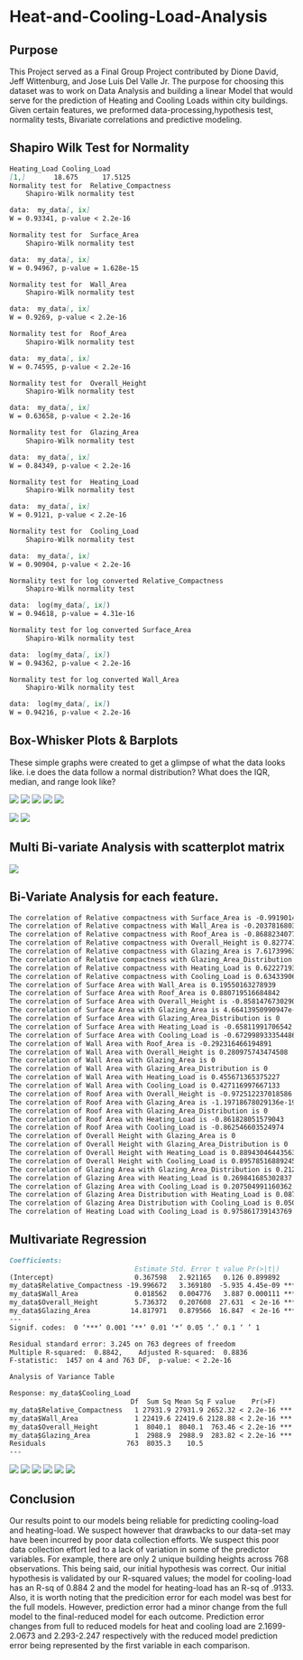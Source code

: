 # Heat-and-Cooling-Load-Analysis

## Purpose
This Project served as a Final Group Project contributed by Dione David, Jeff Wittenburg, and Jose Luis Del Valle Jr. The purpose for choosing this dataset was to work on Data Analysis and building a linear Model that would serve for the prediction of Heating and Cooling Loads within city buildings. Given certain features, we preformed data-processing,hypothesis test, normality tests, Bivariate correlations and predictive modeling.

## Shapiro Wilk Test for Normality
```Markdown
Heating_Load Cooling_Load
[1,]       18.675      17.5125
Normality test for  Relative_Compactness
	Shapiro-Wilk normality test

data:  my_data[, ix]
W = 0.93341, p-value < 2.2e-16

Normality test for  Surface_Area
	Shapiro-Wilk normality test

data:  my_data[, ix]
W = 0.94967, p-value = 1.628e-15

Normality test for  Wall_Area
	Shapiro-Wilk normality test

data:  my_data[, ix]
W = 0.9269, p-value < 2.2e-16

Normality test for  Roof_Area
	Shapiro-Wilk normality test

data:  my_data[, ix]
W = 0.74595, p-value < 2.2e-16

Normality test for  Overall_Height
	Shapiro-Wilk normality test

data:  my_data[, ix]
W = 0.63658, p-value < 2.2e-16

Normality test for  Glazing_Area
	Shapiro-Wilk normality test

data:  my_data[, ix]
W = 0.84349, p-value < 2.2e-16

Normality test for  Heating_Load
	Shapiro-Wilk normality test

data:  my_data[, ix]
W = 0.9121, p-value < 2.2e-16

Normality test for  Cooling_Load
	Shapiro-Wilk normality test

data:  my_data[, ix]
W = 0.90904, p-value < 2.2e-16

Normality test for log converted Relative_Compactness
	Shapiro-Wilk normality test

data:  log(my_data[, ix])
W = 0.94618, p-value = 4.31e-16

Normality test for log converted Surface_Area
	Shapiro-Wilk normality test

data:  log(my_data[, ix])
W = 0.94362, p-value < 2.2e-16

Normality test for log converted Wall_Area
	Shapiro-Wilk normality test

data:  log(my_data[, ix])
W = 0.94216, p-value < 2.2e-16


```
## Box-Whisker Plots & Barplots
These simple graphs were created to get a glimpse of what the data looks like. i.e does the data follow a normal distribution? What does the IQR, median, and range look like?

![](https://github.com/jdelva2/Heat-and-Cooling-Load-Analysis/blob/main/Plots%20and%20Graph%20Results/relative_compactness_box_whsk.png)
![](https://github.com/jdelva2/Heat-and-Cooling-Load-Analysis/blob/main/Plots%20and%20Graph%20Results/surface_area_box_whsk.png)
![](https://github.com/jdelva2/Heat-and-Cooling-Load-Analysis/blob/main/Plots%20and%20Graph%20Results/cool_load_barplot.png)
![](https://github.com/jdelva2/Heat-and-Cooling-Load-Analysis/blob/main/Plots%20and%20Graph%20Results/heat_load_barplot.png)
![](https://github.com/jdelva2/Heat-and-Cooling-Load-Analysis/blob/main/Plots%20and%20Graph%20Results/wall_area_barplot.png)

 
![](https://github.com/jdelva2/Heat-and-Cooling-Load-Analysis/blob/main/Plots%20and%20Graph%20Results/relative_compactness_linear_model.png)
![](https://github.com/jdelva2/Heat-and-Cooling-Load-Analysis/blob/main/Plots%20and%20Graph%20Results/surface_area_linear_model.png)

## Multi Bi-variate Analysis with scatterplot matrix
![](https://github.com/jdelva2/Heat-and-Cooling-Load-Analysis/blob/main/Plots%20and%20Graph%20Results/corr_scatterplot_matrix.png)


## Bi-Variate Analysis for each feature.
```Markdown
The correlation of Relative compactness with Surface_Area is -0.991901461613886  
The correlation of Relative compactness with Wall_Area is -0.203781680321038  
The correlation of Relative compactness with Roof_Area is -0.868823407704476  
The correlation of Relative compactness with Overall_Height is 0.827747316838428  
The correlation of Relative compactness with Glazing_Area is 7.61739963332367e-20  
The correlation of Relative compactness with Glazing_Area_Distribution is 0  
The correlation of Relative compactness with Heating_Load is 0.62227193567777  
The correlation of Relative compactness with Cooling_Load is 0.634339066335359  
The correlation of Surface Area with Wall_Area is 0.19550163278939  
The correlation of Surface Area with Roof_Area is 0.880719516684842  
The correlation of Surface Area with Overall_Height is -0.858147673029019  
The correlation of Surface Area with Glazing_Area is 4.66413950990947e-20  
The correlation of Surface Area with Glazing_Area_Distribution is 0  
The correlation of Surface Area with Heating_Load is -0.65811991706542  
The correlation of Surface Area with Cooling_Load is -0.672998933354486  
The correlation of Wall Area with Roof_Area is -0.292316466194891  
The correlation of Wall Area with Overall_Height is 0.280975743474508  
The correlation of Wall Area with Glazing_Area is 0  
The correlation of Wall Area with Glazing_Area_Distribution is 0  
The correlation of Wall Area with Heating_Load is 0.455671365375227  
The correlation of Wall Area with Cooling_Load is 0.427116997667133  
The correlation of Roof Area with Overall_Height is -0.972512237018586  
The correlation of Roof Area with Glazing_Area is -1.19718678029136e-19  
The correlation of Roof Area with Glazing_Area_Distribution is 0  
The correlation of Roof Area with Heating_Load is -0.861828051579043  
The correlation of Roof Area with Cooling_Load is -0.862546603524974  
The correlation of Overall Height with Glazing_Area is 0  
The correlation of Overall Height with Glazing_Area_Distribution is 0  
The correlation of Overall Height with Heating_Load is 0.889430464435639  
The correlation of Overall Height with Cooling_Load is 0.89578516889245  
The correlation of Glazing Area with Glazing_Area_Distribution is 0.21296422075719  
The correlation of Glazing Area with Heating_Load is 0.269841685302837  
The correlation of Glazing Area with Cooling_Load is 0.207504991160362  
The correlation of Glazing Area Distribution with Heating_Load is 0.08736845962962  
The correlation of Glazing Area Distribution with Cooling_Load is 0.0505251188056757  
The correlation of Heating Load with Cooling_Load is 0.975861739143769  
```

## Multivariate Regression
```Markdown
Coefficients:
                               Estimate Std. Error t value Pr(>|t|)    
(Intercept)                    0.367598   2.921165   0.126 0.899892    
my_data$Relative_Compactness -19.996672   3.369180  -5.935 4.45e-09 ***
my_data$Wall_Area              0.018562   0.004776   3.887 0.000111 ***
my_data$Overall_Height         5.736372   0.207608  27.631  < 2e-16 ***
my_data$Glazing_Area          14.817971   0.879566  16.847  < 2e-16 ***
---
Signif. codes:  0 ‘***’ 0.001 ‘**’ 0.01 ‘*’ 0.05 ‘.’ 0.1 ‘ ’ 1

Residual standard error: 3.245 on 763 degrees of freedom
Multiple R-squared:  0.8842,	Adjusted R-squared:  0.8836 
F-statistic:  1457 on 4 and 763 DF,  p-value: < 2.2e-16

Analysis of Variance Table

Response: my_data$Cooling_Load
                              Df  Sum Sq Mean Sq F value    Pr(>F)    
my_data$Relative_Compactness   1 27931.9 27931.9 2652.32 < 2.2e-16 ***
my_data$Wall_Area              1 22419.6 22419.6 2128.88 < 2.2e-16 ***
my_data$Overall_Height         1  8040.1  8040.1  763.46 < 2.2e-16 ***
my_data$Glazing_Area           1  2988.9  2988.9  283.82 < 2.2e-16 ***
Residuals                    763  8035.3    10.5                      
---
```

![](https://github.com/jdelva2/Heat-and-Cooling-Load-Analysis/blob/main/Plots%20and%20Graph%20Results/cool_norm_qq.png)
![](https://github.com/jdelva2/Heat-and-Cooling-Load-Analysis/blob/main/Plots%20and%20Graph%20Results/cool_pred_vs_actual.png)
![](https://github.com/jdelva2/Heat-and-Cooling-Load-Analysis/blob/main/Plots%20and%20Graph%20Results/cooling_load_multivar_regress.png)
![](https://github.com/jdelva2/Heat-and-Cooling-Load-Analysis/blob/main/Plots%20and%20Graph%20Results/heat_norm_qq.png)
![](https://github.com/jdelva2/Heat-and-Cooling-Load-Analysis/blob/main/Plots%20and%20Graph%20Results/heat_pred_vs_actual.png)
![](https://github.com/jdelva2/Heat-and-Cooling-Load-Analysis/blob/main/Plots%20and%20Graph%20Results/heating_load_multivar_regress.png)



## Conclusion
  Our results point to our models being reliable for predicting cooling-load and heating-load. We suspect however that drawbacks to our data-set may have been incurred by poor data collection efforts. We suspect this poor data collection effort led to a lack of variation in some of the predictor variables. For example, there are only 2 unique building heights across 768 observations. 
  This being said, our initial hypothesis was correct. Our initial hypothesis is validated by our R-squared values; the model for cooling-load has an R-sq of 0.884 2 and the model for heating-load has an R-sq of .9133. 
  Also, it is worth noting that the predicition error for each model was best for the full models. However, prediction error had a minor change from the full model to the final-reduced model for each outcome. Prediction error changes from full to reduced models for heat and cooling load are 2.1699-2.0673 and 2.293-2.247 respectively with the reduced model prediction error being represented by the first variable in each comparison.
